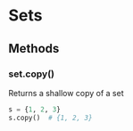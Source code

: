 # Sets

## Methods

### set.copy()

Returns a shallow copy of a set

```python
s = {1, 2, 3}
s.copy()  # {1, 2, 3}
```
